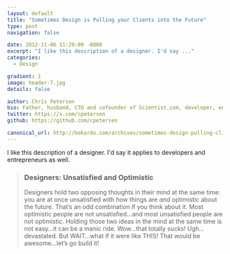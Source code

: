 ```yaml
---
layout: default
title: "Sometimes Design is Pulling your Clients into the Future"
type: post
navigation: false

date: 2012-11-06 11:29:09 -0800
excerpt: "I like this description of a designer. I'd say ..."
categories:
  - Design

gradient: 1
image: header-7.jpg
details: false

author: Chris Petersen
bio: Father, husband, CTO and cofounder of Scientist.com, developer, entrepreneur and technologist.
twitter: https://x.com/cpetersen
github: https://github.com/cpetersen

canonical_url: http://bokardo.com/archives/sometimes-design-pulling-clients-future/?utm_source=twitter&utm_medium=social&utm_content=1fd0c405-f5e2-437d-bc16-2c229ec64ab0
---
```



I like this description of a designer. I'd say it applies to developers and entrepreneurs as well.

 >
 >
 > ### Designers: Unsatisfied and Optimistic
 >
 > Designers hold two opposing thoughts in their mind at the same time: you are at once unsatisfied with how things are *and* optimistic about the future. That’s an odd combination if you think about it. Most optimistic people are not unsatisfied…and most unsatisfied people are not optimistic. Holding those two ideas in the mind at the same time is not easy…it can be a manic ride. Wow…that totally sucks! Ugh…devastated. But WAIT…what if it were like THIS! That would be awesome…let’s go build it!
 >
 >
